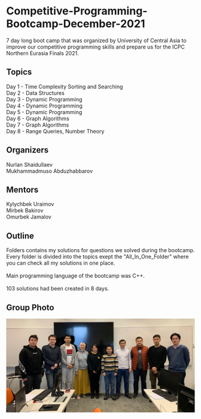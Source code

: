 # Competitive-Programming-Bootcamp-December-2021
7 day long boot camp that was organized by University of Central Asia to improve our competitive programming skills and prepare us for the ICPC Northern Eurasia Finals 2021.

## Topics

Day 1 - Time Complexity Sorting and Searching <br />
Day 2 - Data Structures <br />
Day 3 - Dynamic Programming <br />
Day 4 - Dynamic Programming <br />
Day 5 - Dynamic Programming <br />
Day 6 - Graph Algorithms <br />
Day 7 - Graph Algorithms <br />
Day 8 - Range Queries, Number Theory <br />

## Organizers
Nurlan Shaidullaev <br />
Mukhammadmuso Abduzhabbarov <br />

## Mentors
Kylychbek Uraimov  <br />
Mirbek Bakirov  <br />
Omurbek Jamalov  <br />

## Outline
Folders contains my solutions for questions we solved during the bootcamp. Every folder is divided into the topics exept the "All_In_One_Folder" where you can check all my solutions in one place.
<br />
<br />
Main programming language of the bootcamp was C++.
<br />
<br />
103 solutions had been created in 8 days.



## Group Photo
![](img.jpg)
